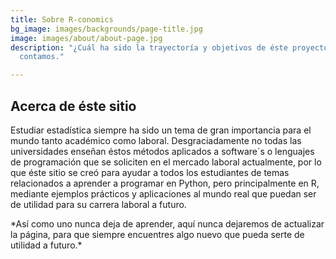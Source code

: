 ```yaml
---
title: Sobre R-conomics
bg_image: images/backgrounds/page-title.jpg
image: images/about/about-page.jpg
description: "¿Cuál ha sido la trayectoría y objetivos de éste proyecto? Aquí te lo
  contamos."

---
```

## Acerca de éste sitio

Estudiar estadística siempre ha sido un tema de gran importancia para el mundo tanto académico como laboral. Desgraciadamente no todas las universidades enseñan éstos métodos aplicados a software´s o lenguajes de programación que se soliciten en el mercado laboral actualmente, por lo que éste sitio se creó para ayudar a todos los estudiantes de temas relacionados a aprender a programar en Python, pero principalmente en R, mediante ejemplos prácticos y aplicaciones al mundo real que puedan ser de utilidad para su carrera laboral a futuro.

\*Así como uno nunca deja de aprender, aquí nunca dejaremos de actualizar la página, para que siempre encuentres algo nuevo que pueda serte de utilidad a futuro.*